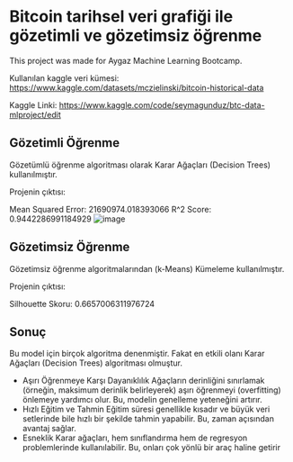 # Bitcoin tarihsel veri grafiği ile gözetimli ve gözetimsiz öğrenme
This project was made for Aygaz Machine Learning Bootcamp.

Kullanılan kaggle veri kümesi: https://www.kaggle.com/datasets/mczielinski/bitcoin-historical-data

Kaggle Linki: https://www.kaggle.com/code/seymagunduz/btc-data-mlproject/edit

## Gözetimli Öğrenme
Gözetümlü öğrenme algoritması olarak Karar Ağaçları (Decision Trees) kullanılmıştır.

Projenin çıktısı:

Mean Squared Error: 21690974.018393066
R^2 Score: 0.9442286991184929
![image](https://github.com/user-attachments/assets/12b0e9d3-b844-458e-ac89-c2ce40c76a38)

## Gözetimsiz Öğrenme
Gözetimsiz öğrenme algoritmalarından (k-Means) Kümeleme kullanılmıştır.

Projenin çıktısı:

Silhouette Skoru: 0.6657006311976724

## Sonuç
Bu model için birçok algoritma denenmiştir. Fakat en etkili olanı Karar Ağaçları (Decision Trees) algoritması olmuştur. 
 * Aşırı Öğrenmeye Karşı Dayanıklılık
Ağaçların derinliğini sınırlamak (örneğin, maksimum derinlik belirleyerek) aşırı öğrenmeyi (overfitting) önlemeye yardımcı olur. Bu, modelin genelleme yeteneğini artırır.
* Hızlı Eğitim ve Tahmin
Eğitim süresi genellikle kısadır ve büyük veri setlerinde bile hızlı bir şekilde tahmin yapabilir. Bu, zaman açısından avantaj sağlar.
* Esneklik
Karar ağaçları, hem sınıflandırma hem de regresyon problemlerinde kullanılabilir. Bu, onları çok yönlü bir araç haline getirir
